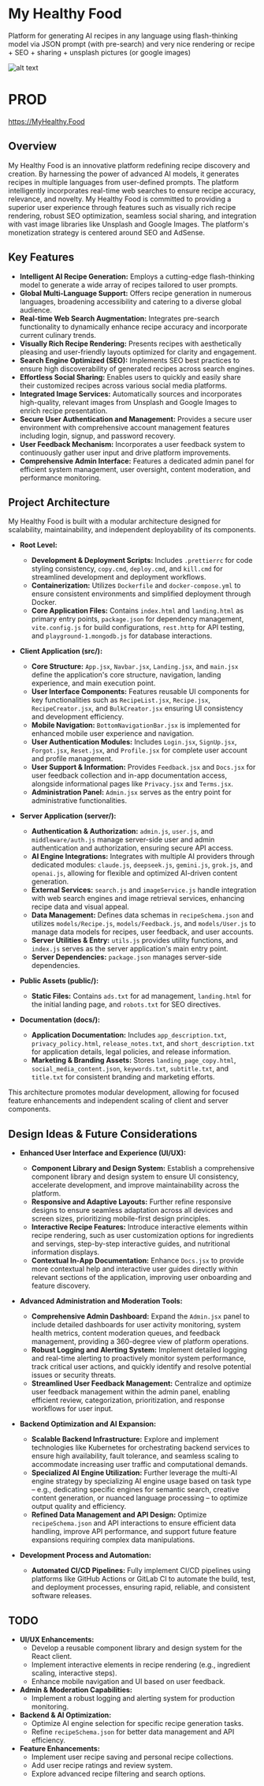 # My Healthy Food

Platform for generating AI recipes in any language using flash-thinking model via JSON prompt (with
pre-search) and very nice rendering or recipe + SEO + sharing + unsplash pictures (or google images)

![alt text](public/image.jpg)

# PROD

https://MyHealthy.Food

## Overview

My Healthy Food is an innovative platform redefining recipe discovery and creation. By harnessing
the power of advanced AI models, it generates recipes in multiple languages from user-defined
prompts. The platform intelligently incorporates real-time web searches to ensure recipe accuracy,
relevance, and novelty. My Healthy Food is committed to providing a superior user experience through
features such as visually rich recipe rendering, robust SEO optimization, seamless social sharing,
and integration with vast image libraries like Unsplash and Google Images. The platform's
monetization strategy is centered around SEO and AdSense.

## Key Features

- **Intelligent AI Recipe Generation:** Employs a cutting-edge flash-thinking model to generate a
  wide array of recipes tailored to user prompts.
- **Global Multi-Language Support:** Offers recipe generation in numerous languages, broadening
  accessibility and catering to a diverse global audience.
- **Real-time Web Search Augmentation:** Integrates pre-search functionality to dynamically enhance
  recipe accuracy and incorporate current culinary trends.
- **Visually Rich Recipe Rendering:** Presents recipes with aesthetically pleasing and user-friendly
  layouts optimized for clarity and engagement.
- **Search Engine Optimized (SEO):** Implements SEO best practices to ensure high discoverability of
  generated recipes across search engines.
- **Effortless Social Sharing:** Enables users to quickly and easily share their customized recipes
  across various social media platforms.
- **Integrated Image Services:** Automatically sources and incorporates high-quality, relevant
  images from Unsplash and Google Images to enrich recipe presentation.
- **Secure User Authentication and Management:** Provides a secure user environment with
  comprehensive account management features including login, signup, and password recovery.
- **User Feedback Mechanism:** Incorporates a user feedback system to continuously gather user input
  and drive platform improvements.
- **Comprehensive Admin Interface:** Features a dedicated admin panel for efficient system
  management, user oversight, content moderation, and performance monitoring.

## Project Architecture

My Healthy Food is built with a modular architecture designed for scalability, maintainability, and
independent deployability of its components.

- **Root Level:**

    - **Development & Deployment Scripts:** Includes `.prettierrc` for code styling consistency,
      `copy.cmd`, `deploy.cmd`, and `kill.cmd` for streamlined development and deployment workflows.
    - **Containerization:** Utilizes `Dockerfile` and `docker-compose.yml` to ensure consistent
      environments and simplified deployment through Docker.
    - **Core Application Files:** Contains `index.html` and `landing.html` as primary entry points,
      `package.json` for dependency management, `vite.config.js` for build configurations,
      `rest.http` for API testing, and `playground-1.mongodb.js` for database interactions.

- **Client Application (src/):**

    - **Core Structure:** `App.jsx`, `Navbar.jsx`, `Landing.jsx`, and `main.jsx` define the
      application's core structure, navigation, landing experience, and main execution point.
    - **User Interface Components:** Features reusable UI components for key functionalities such as
      `RecipeList.jsx`, `Recipe.jsx`, `RecipeCreator.jsx`, and `BulkCreator.jsx` ensuring UI
      consistency and development efficiency.
    - **Mobile Navigation:** `BottomNavigationBar.jsx` is implemented for enhanced mobile user
      experience and navigation.
    - **User Authentication Modules:** Includes `Login.jsx`, `SignUp.jsx`, `Forgot.jsx`,
      `Reset.jsx`, and `Profile.jsx` for complete user account and profile management.
    - **User Support & Information:** Provides `Feedback.jsx` and `Docs.jsx` for user feedback
      collection and in-app documentation access, alongside informational pages like `Privacy.jsx`
      and `Terms.jsx`.
    - **Administration Panel:** `Admin.jsx` serves as the entry point for administrative
      functionalities.

- **Server Application (server/):**

    - **Authentication & Authorization:** `admin.js`, `user.js`, and `middleware/auth.js` manage
      server-side user and admin authentication and authorization, ensuring secure API access.
    - **AI Engine Integrations:** Integrates with multiple AI providers through dedicated modules:
      `claude.js`, `deepseek.js`, `gemini.js`, `grok.js`, and `openai.js`, allowing for flexible and
      optimized AI-driven content generation.
    - **External Services:** `search.js` and `imageService.js` handle integration with web search
      engines and image retrieval services, enhancing recipe data and visual appeal.
    - **Data Management:** Defines data schemas in `recipeSchema.json` and utilizes
      `models/Recipe.js`, `models/Feedback.js`, and `models/User.js` to manage data models for
      recipes, user feedback, and user accounts.
    - **Server Utilities & Entry:** `utils.js` provides utility functions, and `index.js` serves as
      the server application's main entry point.
    - **Server Dependencies:** `package.json` manages server-side dependencies.

- **Public Assets (public/):**

    - **Static Files:** Contains `ads.txt` for ad management, `landing.html` for the initial landing
      page, and `robots.txt` for SEO directives.

- **Documentation (docs/):**
    - **Application Documentation:** Includes `app_description.txt`, `privacy_policy.html`,
      `release_notes.txt`, and `short_description.txt` for application details, legal policies, and
      release information.
    - **Marketing & Branding Assets:** Stores `landing_page_copy.html`, `social_media_content.json`,
      `keywords.txt`, `subtitle.txt`, and `title.txt` for consistent branding and marketing efforts.

This architecture promotes modular development, allowing for focused feature enhancements and
independent scaling of client and server components.

## Design Ideas & Future Considerations

- **Enhanced User Interface and Experience (UI/UX):**

    - **Component Library and Design System:** Establish a comprehensive component library and
      design system to ensure UI consistency, accelerate development, and improve maintainability
      across the platform.
    - **Responsive and Adaptive Layouts:** Further refine responsive designs to ensure seamless
      adaptation across all devices and screen sizes, prioritizing mobile-first design principles.
    - **Interactive Recipe Features:** Introduce interactive elements within recipe rendering, such
      as user customization options for ingredients and servings, step-by-step interactive guides,
      and nutritional information displays.
    - **Contextual In-App Documentation:** Enhance `Docs.jsx` to provide more contextual help and
      interactive user guides directly within relevant sections of the application, improving user
      onboarding and feature discovery.

- **Advanced Administration and Moderation Tools:**

    - **Comprehensive Admin Dashboard:** Expand the `Admin.jsx` panel to include detailed dashboards
      for user activity monitoring, system health metrics, content moderation queues, and feedback
      management, providing a 360-degree view of platform operations.
    - **Robust Logging and Alerting System:** Implement detailed logging and real-time alerting to
      proactively monitor system performance, track critical user actions, and quickly identify and
      resolve potential issues or security threats.
    - **Streamlined User Feedback Management:** Centralize and optimize user feedback management
      within the admin panel, enabling efficient review, categorization, prioritization, and
      response workflows for user input.

- **Backend Optimization and AI Expansion:**

    - **Scalable Backend Infrastructure:** Explore and implement technologies like Kubernetes for
      orchestrating backend services to ensure high availability, fault tolerance, and seamless
      scaling to accommodate increasing user traffic and computational demands.
    - **Specialized AI Engine Utilization:** Further leverage the multi-AI engine strategy by
      specializing AI engine usage based on task type – e.g., dedicating specific engines for
      semantic search, creative content generation, or nuanced language processing – to optimize
      output quality and efficiency.
    - **Refined Data Management and API Design:** Optimize `recipeSchema.json` and API interactions
      to ensure efficient data handling, improve API performance, and support future feature
      expansions requiring complex data manipulations.

- **Development Process and Automation:**
    - **Automated CI/CD Pipelines:** Fully implement CI/CD pipelines using platforms like GitHub
      Actions or GitLab CI to automate the build, test, and deployment processes, ensuring rapid,
      reliable, and consistent software releases.
    
## TODO

- **UI/UX Enhancements:**
    - Develop a reusable component library and design system for the React client.
    - Implement interactive elements in recipe rendering (e.g., ingredient scaling, interactive
      steps).
    - Enhance mobile navigation and UI based on user feedback.
- **Admin & Moderation Capabilities:**
    - Implement a robust logging and alerting system for production monitoring.
- **Backend & AI Optimization:**
    - Optimize AI engine selection for specific recipe generation tasks.
    - Refine `recipeSchema.json` for better data management and API efficiency.
- **Feature Enhancements:**
    - Implement user recipe saving and personal recipe collections.
    - Add user recipe ratings and review system.
    - Explore advanced recipe filtering and search options.

